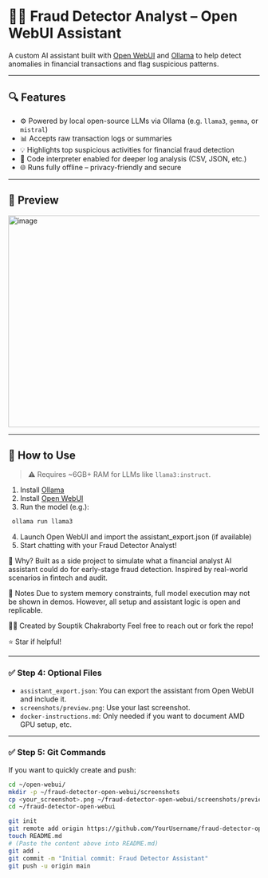 # 🕵️‍♂️ Fraud Detector Analyst – Open WebUI Assistant

A custom AI assistant built with [Open WebUI](https://github.com/open-webui/open-webui) and [Ollama](https://ollama.com/) to help detect anomalies in financial transactions and flag suspicious patterns.

---

## 🔍 Features

- ⚙️ Powered by local open-source LLMs via Ollama (e.g. `llama3`, `gemma`, or `mistral`)
- 📊 Accepts raw transaction logs or summaries
- 💡 Highlights top suspicious activities for financial fraud detection
- 💬 Code interpreter enabled for deeper log analysis (CSV, JSON, etc.)
- 🌐 Runs fully offline – privacy-friendly and secure

---

## 📸 Preview

<img width="945" height="424" alt="image" src="https://github.com/user-attachments/assets/e7b8683b-d8a6-45c7-94c2-16dd901df5a4" />

---

## 🚀 How to Use

> ⚠️ Requires ~6GB+ RAM for LLMs like `llama3:instruct`.

1. Install [Ollama](https://ollama.com/)
2. Install [Open WebUI](https://github.com/open-webui/open-webui)
3. Run the model (e.g.):
  ```bash
   ollama run llama3
  ```
4. Launch Open WebUI and import the assistant_export.json (if available)
5. Start chatting with your Fraud Detector Analyst!

🧠 Why?
Built as a side project to simulate what a financial analyst AI assistant could do for early-stage fraud detection. Inspired by real-world scenarios in fintech and audit.

📢 Notes
Due to system memory constraints, full model execution may not be shown in demos. However, all setup and assistant logic is open and replicable.

🧑‍💻 Created by
Souptik Chakraborty
Feel free to reach out or fork the repo!

⭐️ Star if helpful!


---

### ✅ Step 4: Optional Files

- `assistant_export.json`: You can export the assistant from Open WebUI and include it.
- `screenshots/preview.png`: Use your last screenshot.
- `docker-instructions.md`: Only needed if you want to document AMD GPU setup, etc.

---

### ✅ Step 5: Git Commands

If you want to quickly create and push:

```bash
cd ~/open-webui/
mkdir -p ~/fraud-detector-open-webui/screenshots
cp <your_screenshot>.png ~/fraud-detector-open-webui/screenshots/preview.png
cd ~/fraud-detector-open-webui

git init
git remote add origin https://github.com/YourUsername/fraud-detector-open-webui.git
touch README.md
# (Paste the content above into README.md)
git add .
git commit -m "Initial commit: Fraud Detector Assistant"
git push -u origin main
